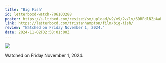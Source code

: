 ```yaml
---
title: "Big Fish"
id: letterboxd-watch-706103288
poster: https://a.ltrbxd.com/resized/sm/upload/w2/v9/2v/lv/6DRFdlNZpAaEt7eejsbAlJGgaM7-0-600-0-900-crop.jpg?v=89bfbcf64e
link: https://letterboxd.com/tristanhampton/film/big-fish/
review: "Watched on Friday November 1, 2024."
date: 2024-11-02T02:58:01:00Z
---
```

 <p><img src="https://a.ltrbxd.com/resized/sm/upload/w2/v9/2v/lv/6DRFdlNZpAaEt7eejsbAlJGgaM7-0-600-0-900-crop.jpg?v=89bfbcf64e"/></p> <p>Watched on Friday November 1, 2024.</p>